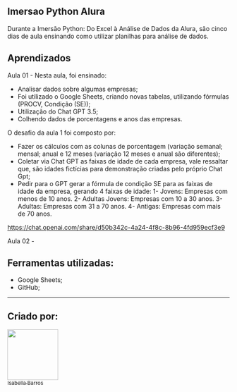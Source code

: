 ## Imersao Python Alura

Durante a Imersão Python: Do Excel à Análise de Dados da Alura, são cinco dias de aula ensinando como utilizar planilhas para análise de dados.

## Aprendizados
Aula 01 - Nesta aula, foi ensinado:

- Analisar dados sobre algumas empresas;
- Foi utilizado o Google Sheets, criando novas tabelas, utilizando fórmulas (PROCV, Condição (SE));
- Utilização do Chat GPT 3.5;
- Colhendo dados de porcentagens e anos das empresas.

O desafio da aula 1 foi composto por:

- Fazer os cálculos com as colunas de porcentagem (variação semanal; mensal; anual e 12 meses (variação 12 meses e anual são diferentes);
- Coletar via Chat GPT as faixas de idade de cada empresa, vale ressaltar que, são idades fictícias para demonstração  criadas pelo próprio Chat Gpt;
- Pedir para o GPT gerar a fórmula de condição SE para as faixas de idade da empresa, gerando 4 faixas de idade:
1- Jovens: Empresas com menos de 10 anos.
2- Adultas Jovens: Empresas com 10 a 30 anos.
3- Adultas: Empresas com 31 a 70 anos.
4- Antigas: Empresas com mais de 70 anos. 

https://chat.openai.com/share/d50b342c-4a24-4f8c-8b96-4fd959ecf3e9

Aula 02 - 


## Ferramentas utilizadas:
- Google Sheets;
- GitHub;

  
---
## Criado por:

[<img src="https://avatars.githubusercontent.com/u/81197504?v=4" width=115><br><sub>Isabella Barros</sub>](https://www.linkedin.com/in/isabella-barros-b38ba6135/)
